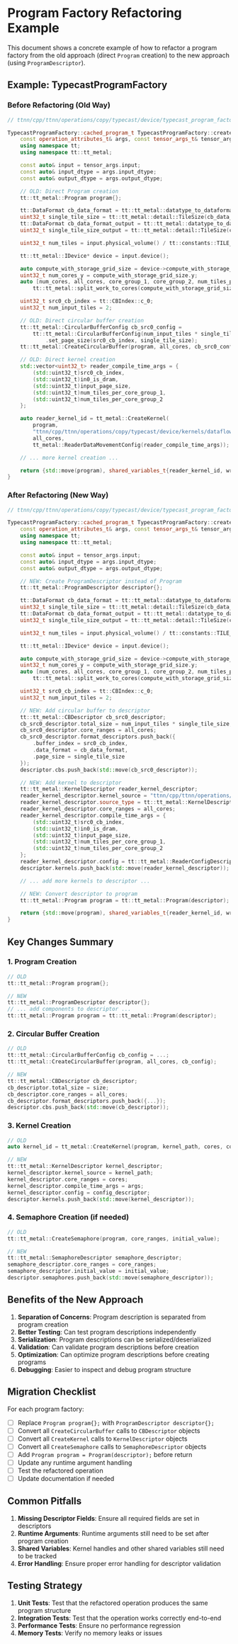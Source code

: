 # Program Factory Refactoring Example

This document shows a concrete example of how to refactor a program factory from the old approach (direct `Program` creation) to the new approach (using `ProgramDescriptor`).

## Example: TypecastProgramFactory

### Before Refactoring (Old Way)

```cpp
// ttnn/cpp/ttnn/operations/copy/typecast/device/typecast_program_factory.cpp

TypecastProgramFactory::cached_program_t TypecastProgramFactory::create(
    const operation_attributes_t& args, const tensor_args_t& tensor_args, tensor_return_value_t& output) {
    using namespace tt;
    using namespace tt::tt_metal;

    const auto& input = tensor_args.input;
    const auto& input_dtype = args.input_dtype;
    const auto& output_dtype = args.output_dtype;

    // OLD: Direct Program creation
    tt::tt_metal::Program program{};

    tt::DataFormat cb_data_format = tt::tt_metal::datatype_to_dataformat_converter(input.dtype());
    uint32_t single_tile_size = tt::tt_metal::detail::TileSize(cb_data_format);
    tt::DataFormat cb_data_format_output = tt::tt_metal::datatype_to_dataformat_converter(output.dtype());
    uint32_t single_tile_size_output = tt::tt_metal::detail::TileSize(cb_data_format_output);

    uint32_t num_tiles = input.physical_volume() / tt::constants::TILE_HW;

    tt::tt_metal::IDevice* device = input.device();

    auto compute_with_storage_grid_size = device->compute_with_storage_grid_size();
    uint32_t num_cores_y = compute_with_storage_grid_size.y;
    auto [num_cores, all_cores, core_group_1, core_group_2, num_tiles_per_core_group_1, num_tiles_per_core_group_2] =
        tt::tt_metal::split_work_to_cores(compute_with_storage_grid_size, num_tiles);

    uint32_t src0_cb_index = tt::CBIndex::c_0;
    uint32_t num_input_tiles = 2;

    // OLD: Direct circular buffer creation
    tt::tt_metal::CircularBufferConfig cb_src0_config =
        tt::tt_metal::CircularBufferConfig(num_input_tiles * single_tile_size, {{src0_cb_index, cb_data_format}})
            .set_page_size(src0_cb_index, single_tile_size);
    tt::tt_metal::CreateCircularBuffer(program, all_cores, cb_src0_config);

    // OLD: Direct kernel creation
    std::vector<uint32_t> reader_compile_time_args = {
        (std::uint32_t)src0_cb_index,
        (std::uint32_t)in0_is_dram,
        (std::uint32_t)input_page_size,
        (std::uint32_t)num_tiles_per_core_group_1,
        (std::uint32_t)num_tiles_per_core_group_2
    };

    auto reader_kernel_id = tt_metal::CreateKernel(
        program,
        "ttnn/cpp/ttnn/operations/copy/typecast/device/kernels/dataflow/typecast_reader.cpp",
        all_cores,
        tt_metal::ReaderDataMovementConfig(reader_compile_time_args));

    // ... more kernel creation ...

    return {std::move(program), shared_variables_t{reader_kernel_id, writer_kernel_id, num_cores, num_cores_y}};
}
```

### After Refactoring (New Way)

```cpp
// ttnn/cpp/ttnn/operations/copy/typecast/device/typecast_program_factory.cpp

TypecastProgramFactory::cached_program_t TypecastProgramFactory::create(
    const operation_attributes_t& args, const tensor_args_t& tensor_args, tensor_return_value_t& output) {
    using namespace tt;
    using namespace tt::tt_metal;

    const auto& input = tensor_args.input;
    const auto& input_dtype = args.input_dtype;
    const auto& output_dtype = args.output_dtype;

    // NEW: Create ProgramDescriptor instead of Program
    tt::tt_metal::ProgramDescriptor descriptor{};

    tt::DataFormat cb_data_format = tt::tt_metal::datatype_to_dataformat_converter(input.dtype());
    uint32_t single_tile_size = tt::tt_metal::detail::TileSize(cb_data_format);
    tt::DataFormat cb_data_format_output = tt::tt_metal::datatype_to_dataformat_converter(output.dtype());
    uint32_t single_tile_size_output = tt::tt_metal::detail::TileSize(cb_data_format_output);

    uint32_t num_tiles = input.physical_volume() / tt::constants::TILE_HW;

    tt::tt_metal::IDevice* device = input.device();

    auto compute_with_storage_grid_size = device->compute_with_storage_grid_size();
    uint32_t num_cores_y = compute_with_storage_grid_size.y;
    auto [num_cores, all_cores, core_group_1, core_group_2, num_tiles_per_core_group_1, num_tiles_per_core_group_2] =
        tt::tt_metal::split_work_to_cores(compute_with_storage_grid_size, num_tiles);

    uint32_t src0_cb_index = tt::CBIndex::c_0;
    uint32_t num_input_tiles = 2;

    // NEW: Add circular buffer to descriptor
    tt::tt_metal::CBDescriptor cb_src0_descriptor;
    cb_src0_descriptor.total_size = num_input_tiles * single_tile_size;
    cb_src0_descriptor.core_ranges = all_cores;
    cb_src0_descriptor.format_descriptors.push_back({
        .buffer_index = src0_cb_index,
        .data_format = cb_data_format,
        .page_size = single_tile_size
    });
    descriptor.cbs.push_back(std::move(cb_src0_descriptor));

    // NEW: Add kernel to descriptor
    tt::tt_metal::KernelDescriptor reader_kernel_descriptor;
    reader_kernel_descriptor.kernel_source = "ttnn/cpp/ttnn/operations/copy/typecast/device/kernels/dataflow/typecast_reader.cpp";
    reader_kernel_descriptor.source_type = tt::tt_metal::KernelDescriptor::SourceType::FILE_PATH;
    reader_kernel_descriptor.core_ranges = all_cores;
    reader_kernel_descriptor.compile_time_args = {
        (std::uint32_t)src0_cb_index,
        (std::uint32_t)in0_is_dram,
        (std::uint32_t)input_page_size,
        (std::uint32_t)num_tiles_per_core_group_1,
        (std::uint32_t)num_tiles_per_core_group_2
    };
    reader_kernel_descriptor.config = tt::tt_metal::ReaderConfigDescriptor{};
    descriptor.kernels.push_back(std::move(reader_kernel_descriptor));

    // ... add more kernels to descriptor ...

    // NEW: Convert descriptor to program
    tt::tt_metal::Program program = tt::tt_metal::Program(descriptor);

    return {std::move(program), shared_variables_t{reader_kernel_id, writer_kernel_id, num_cores, num_cores_y}};
}
```

## Key Changes Summary

### 1. Program Creation
```cpp
// OLD
tt::tt_metal::Program program{};

// NEW
tt::tt_metal::ProgramDescriptor descriptor{};
// ... add components to descriptor ...
tt::tt_metal::Program program = tt::tt_metal::Program(descriptor);
```

### 2. Circular Buffer Creation
```cpp
// OLD
tt::tt_metal::CircularBufferConfig cb_config = ...;
tt::tt_metal::CreateCircularBuffer(program, all_cores, cb_config);

// NEW
tt::tt_metal::CBDescriptor cb_descriptor;
cb_descriptor.total_size = size;
cb_descriptor.core_ranges = all_cores;
cb_descriptor.format_descriptors.push_back({...});
descriptor.cbs.push_back(std::move(cb_descriptor));
```

### 3. Kernel Creation
```cpp
// OLD
auto kernel_id = tt_metal::CreateKernel(program, kernel_path, cores, config);

// NEW
tt::tt_metal::KernelDescriptor kernel_descriptor;
kernel_descriptor.kernel_source = kernel_path;
kernel_descriptor.core_ranges = cores;
kernel_descriptor.compile_time_args = args;
kernel_descriptor.config = config_descriptor;
descriptor.kernels.push_back(std::move(kernel_descriptor));
```

### 4. Semaphore Creation (if needed)
```cpp
// OLD
tt::tt_metal::CreateSemaphore(program, core_ranges, initial_value);

// NEW
tt::tt_metal::SemaphoreDescriptor semaphore_descriptor;
semaphore_descriptor.core_ranges = core_ranges;
semaphore_descriptor.initial_value = initial_value;
descriptor.semaphores.push_back(std::move(semaphore_descriptor));
```

## Benefits of the New Approach

1. **Separation of Concerns**: Program description is separated from program creation
2. **Better Testing**: Can test program descriptions independently
3. **Serialization**: Program descriptions can be serialized/deserialized
4. **Validation**: Can validate program descriptions before creation
5. **Optimization**: Can optimize program descriptions before creating programs
6. **Debugging**: Easier to inspect and debug program structure

## Migration Checklist

For each program factory:

- [ ] Replace `Program program{};` with `ProgramDescriptor descriptor{};`
- [ ] Convert all `CreateCircularBuffer` calls to `CBDescriptor` objects
- [ ] Convert all `CreateKernel` calls to `KernelDescriptor` objects
- [ ] Convert all `CreateSemaphore` calls to `SemaphoreDescriptor` objects
- [ ] Add `Program program = Program(descriptor);` before return
- [ ] Update any runtime argument handling
- [ ] Test the refactored operation
- [ ] Update documentation if needed

## Common Pitfalls

1. **Missing Descriptor Fields**: Ensure all required fields are set in descriptors
2. **Runtime Arguments**: Runtime arguments still need to be set after program creation
3. **Shared Variables**: Kernel handles and other shared variables still need to be tracked
4. **Error Handling**: Ensure proper error handling for descriptor validation

## Testing Strategy

1. **Unit Tests**: Test that the refactored operation produces the same program structure
2. **Integration Tests**: Test that the operation works correctly end-to-end
3. **Performance Tests**: Ensure no performance regression
4. **Memory Tests**: Verify no memory leaks or issues
